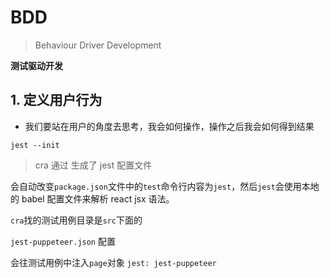 # BDD

> Behaviour Driver Development

**测试驱动开发**

## 1. 定义用户行为

- 我们要站在用户的角度去思考，我会如何操作，操作之后我会如何得到结果

`jest --init`

> cra 通过 生成了 jest 配置文件

会自动改变`package.json`文件中的`test`命令行内容为`jest`，然后`jest`会使用本地的 babel 配置文件来解析 react jsx 语法。

`cra`找的测试用例目录是`src`下面的

`jest-puppeteer.json` 配置

会往测试用例中注入`page`对象
`jest: jest-puppeteer`
